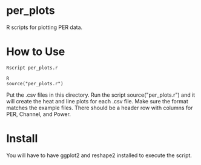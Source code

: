 # per_plots
R scripts for plotting PER data.

# How to Use
```
Rscript per_plots.r
```

```
R
source("per_plots.r")
```

Put the .csv files in this directory. Run the script source("per_plots.r") and it will create the heat and line plots for each .csv file.
Make sure the format matches the example files. There should be a header row with columns for PER, Channel, and Power. 

# Install
You will have to have ggplot2 and reshape2 installed to execute the script. 
